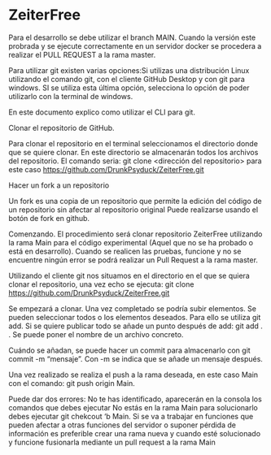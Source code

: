 # ZeiterFree
Para el desarrollo se debe utilizar el branch MAIN. Cuando la versión este probrada y se ejecute correctamente en un servidor docker se procedera a realizar el PULL REQUEST a la rama master.

Para utilizar git existen varias opciones:Si utilizas una distribución Linux utilizando el comando git, con el cliente GitHub Desktop y con git para windows. SI se utiliza esta última opción, selecciona lo opción de poder utilizarlo con la terminal de windows.

En este documento explico como utilizar el CLI para git.

Clonar el repositorio de GitHub.

Para clonar el repositorio en el terminal seleccionamos el directorio donde que se quiere clonar. En este directorio se almacenarán todos los archivos del repositorio.
El comando seria: git clone <dirección del repositorio> para este caso https://github.com/DrunkPsyduck/ZeiterFree.git

Hacer un fork a un repositorio

Un fork es una copia de un repositorio que permite la edición del código de un repositorio sin afectar al repositorio original 
Puede realizarse usando el botón de fork en github.

Comenzando.
El procedimiento será clonar repositorio ZeiterFree utilizando la rama Main para el código experimental (Aquel que no se ha probado o está en desarrollo). Cuando se realicen las pruebas, funcione y no se encuentre ningún error se podrá realizar un Pull Request a la rama master.

Utilizando el cliente git nos situamos en el directorio en el que se quiera clonar el repositorio, una vez echo se ejecuta: git clone https://github.com/DrunkPsyduck/ZeiterFree.git

Se empezará a clonar. Una vez completado se podría subir elementos. Se pueden seleccionar todos o los elementos deseados. Para ello se utiliza git add.
Si se quiere publicar todo se añade un punto después de add: git add . . Se puede poner el nombre de un archivo concreto.

Cuándo se añadan, se puede hacer un commit para almacenarlo con git commit -m “mensaje”. Con -m se indica que se añade un mensaje después.

Una vez realizado se realiza el push a la rama deseada, en este caso Main con el comando:
git push origin Main.

Puede dar dos errores:
No te has identificado, aparecerán en la consola los comandos que debes ejecutar
No estás en la rama Main para solucionarlo debes ejecutar git chekcout ‘b Main.
Si se va a trabajar en funciones que pueden afectar a otras funciones del servidor o suponer pérdida de información es preferible crear una rama nueva y cuando esté solucionado y funcione fusionarla mediante un pull request a la rama Main
